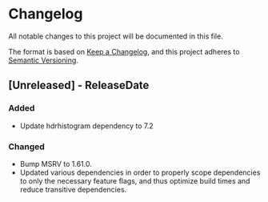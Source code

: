 # Changelog
All notable changes to this project will be documented in this file.

The format is based on [Keep a Changelog](https://keepachangelog.com/en/1.0.0/),
and this project adheres to [Semantic Versioning](https://semver.org/spec/v2.0.0.html).

<!-- next-header -->

## [Unreleased] - ReleaseDate

### Added

- Update hdrhistogram dependency to 7.2

### Changed

- Bump MSRV to 1.61.0.
- Updated various dependencies in order to properly scope dependencies to only the necessary feature
  flags, and thus optimize build times and reduce transitive dependencies.
